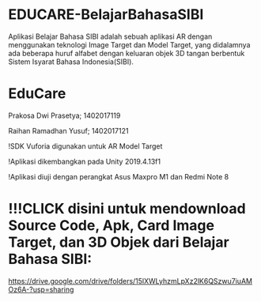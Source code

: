 # EDUCARE-BelajarBahasaSIBI
Aplikasi Belajar Bahasa SIBI adalah sebuah aplikasi AR dengan menggunakan teknologi Image Target dan Model Target, yang didalamnya ada beberapa huruf alfabet dengan keluaran objek 3D tangan berbentuk Sistem Isyarat Bahasa Indonesia(SIBI).

# EduCare
Prakosa Dwi Prasetya; 1402017119

Raihan Ramadhan Yusuf; 1402017121

!SDK Vuforia digunakan untuk AR Model Target

!Aplikasi dikembangkan pada Unity 2019.4.13f1

!Aplikasi diuji dengan perangkat Asus Maxpro M1 dan Redmi Note 8

# !!!CLICK disini untuk mendownload Source Code, Apk, Card Image Target, dan 3D Objek dari Belajar Bahasa SIBI:

https://drive.google.com/drive/folders/15lXWLyhzmLpXz2lK6QSzwu7iuAMOz6A-?usp=sharing
